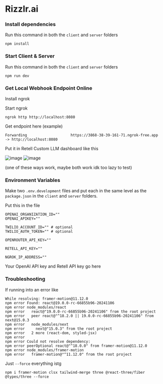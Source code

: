 # Rizzlr.ai

### Install dependencies
Run this command in both the `client` and `server` folders
```shell
npm install
```

### Start Client & Server
Run this command in both the `client` and `server` folders
```shell
npm run dev
```

### Get Local Webhook Endpoint Online
Install ngrok

Start ngrok

`ngrok http http://localhost:8080`

Get endpoint here (example)

`Forwarding                    https://3868-38-39-161-71.ngrok-free.app -> http://localhost:8080`

Put it in Retell Custom LLM dashboard like this

![image](https://github.com/user-attachments/assets/9bec4740-fdb4-432e-9867-444978b6de06)
![image](https://github.com/user-attachments/assets/151e246b-cd83-4884-8d9e-aeab21507326)

(one of these ways work, maybe both work idk too lazy to test)

### Environment Variables
Make two `.env.development` files and put each in the same level as the `package.json` in the `client` and `server` folders.

Put this in the file
```shell
OPENAI_ORGANIZATION_ID=""
OPENAI_APIKEY=""

TWILIO_ACCOUNT_ID="" # optional
TWILIO_AUTH_TOKEN="" # optional

OPENROUTER_API_KEY=""

RETELL_API_KEY=""

NGROK_IP_ADDRESS=""
```
Your OpenAI API key and Retell API key go here

### Troubleshooting
If running into an error like
```shell
While resolving: framer-motion@11.12.0
npm error Found: react@19.0.0-rc-66855b96-20241106
npm error node_modules/react
npm error   react@"19.0.0-rc-66855b96-20241106" from the root project
npm error   peer react@"^18.2.0 || 19.0.0-rc-66855b96-20241106" from next@15.0.3
npm error   node_modules/next
npm error     next@"15.0.3" from the root project
npm error   2 more (react-dom, styled-jsx)
npm error
npm error Could not resolve dependency:
npm error peerOptional react@"^18.0.0" from framer-motion@11.12.0
npm error node_modules/framer-motion
npm error   framer-motion@"^11.12.0" from the root project
```
Just `--force` everything istg

`npm i framer-motion clsx tailwind-merge three @react-three/fiber @types/three --force`
